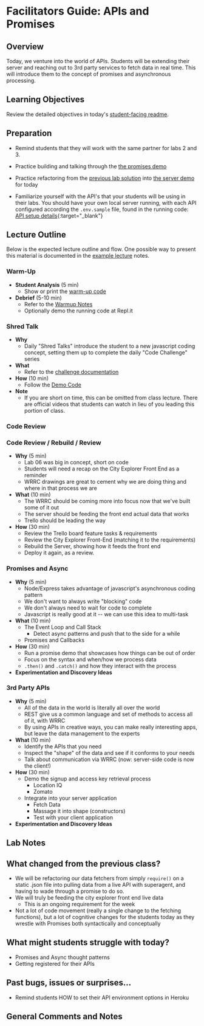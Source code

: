 # Facilitators Guide: APIs and Promises

## Overview

Today, we venture into the world of APIs. Students will be extending their server and reaching out to 3rd party services to fetch data in real time. This will introduce them to the concept of promises and asynchronous processing.

## Learning Objectives

Review the detailed objectives in today's [student-facing readme](../README.md).

## Preparation

- Remind students that they will work with the same partner for labs 2 and 3.
- Practice building and talking through the [the promises demo](../demo/promises.js)
- Practice refactoring from the [previous lab solution](../../class-06/solution) into [the server demo](./demo/server) for today

- Familiarize yourself with the API's that your students will be using in their labs. You should have your own local server running, with each API configured according the `.env.sample` file, found in the running code: [API setup details](../../city-explorer-app/back-end/.env.sample){:target="_blank"}

## Lecture Outline

Below is the expected lecture outline and flow. One possible way to present this material is documented in the [example lecture](../facilitator/LECTURE-EXAMPLE.md) notes.

### Warm-Up

- **Student Analysis** (5 min)
  - Show or print the [warm-up code](../warm-up/warm-up.md)
- **Debrief** (5-10 min)
  - Refer to the [Warmup Notes](../warm-up/NOTES.md)
  - Optionally demo the running code at Repl.it

### Shred Talk

- **Why**
  - Daily "Shred Talks" introduce the student to a new javascript coding concept, setting them up to complete the daily "Code Challenge" series
- **What**
  - Refer to the [challenge documentation](../challenges/README.md)
- **How** (10 min)
  - Follow the [Demo Code](../challenges/DEMO.md)
- **Note**
  - If you are short on time, this can be omitted from class lecture. There are official videos that students can watch in lieu of you leading this portion of class.

### Code Review

### Code Review / Rebuild / Review

- **Why** (5 min)
  - Lab 06 was big in concept, short on code
  - Students will need a recap on the City Explorer Front End as a reminder
  - WRRC drawings are great to cement why we are doing thing and where in that process we are
- **What** (10 min)
  - The WRRC should be coming more into focus now that we've built some of it out
  - The server should be feeding the front end actual data that works
  - Trello should be leading the way
- **How** (30 min)
  - Review the Trello board feature tasks & requirements
  - Review the City Explorer Front-End (matching it to the requirements)
  - Rebuild the Server, showing how it feeds the front end
  - Deploy it again, as a review.

### Promises and Async

- **Why** (5 min)
  - Node/Express takes advantage of javascript's asynchronous coding pattern
  - We don't want to always write "blocking" code
  - We don't always need to wait for code to complete
  - Javascript is really good at it -- we can use this idea to multi-task
- **What** (10 min)
  - The Event Loop and Call Stack
    - Detect async patterns and push that to the side for a while
  - Promises and Callbacks
- **How** (30 min)
  - Run a promise demo that showcases how things can be out of order
  - Focus on the syntax and when/how we process data
  - `.then()` and `.catch()` and how they interact with the process
- **Experimentation and Discovery Ideas**

### 3rd Party APIs

- **Why** (5 min)
  - All of the data in the world is literally all over the world
  - REST give us a common language and set of methods to access all of it, with WRRC
  - By using APIs in creative ways, you can make really interesting apps, but leave the data management to the experts
- **What** (10 min)
  - Identify the APIs that you need
  - Inspect the "shape" of the data and see if it conforms to your needs
  - Talk about communication via WRRC (now: server-side code is now the client!)
- **How** (30 min)
  - Demo the signup and access key retrieval process
    - Location IQ
    - Zomato
  - Integrate into your server application
    - Fetch Data
    - Massage it into shape (constructors)
    - Test with your client application
- **Experimentation and Discovery Ideas**

## Lab Notes

## What changed from the previous class?

- We will be refactoring our data fetchers from simply `require()` on a static .json file into pulling data from a live API with superagent, and having to wade through a promise to do so.
- We will truly be feeding the city explorer front end live data
  - This is an ongoing requirement for the week
- Not a lot of code movement (really a single change to the fetching functions), but a lot of cognitive changes for the students today as they wrestle with Promises both syntactically and conceptually

## What might students struggle with today?

- Promises and Async thought patterns
- Getting registered for their APIs

## Past bugs, issues or surprises...

- Remind students HOW to set their API environment options in Heroku

## General Comments and Notes
